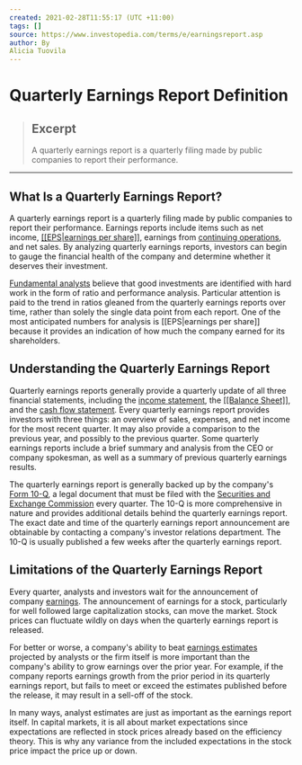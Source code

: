 ```yaml
---
created: 2021-02-28T11:55:17 (UTC +11:00)
tags: []
source: https://www.investopedia.com/terms/e/earningsreport.asp
author: By
Alicia Tuovila
---
```


# Quarterly Earnings Report Definition

> ## Excerpt
> A quarterly earnings report is a quarterly filing made by public companies to report their performance.

---
## What Is a Quarterly Earnings Report?

A quarterly earnings report is a quarterly filing made by public companies to report their performance. Earnings reports include items such as net income, [[[EPS|earnings per share]]](https://www.investopedia.com/terms/e/eps.asp), earnings from [continuing operations](https://www.investopedia.com/terms/c/continuingoperations.asp), and net sales. By analyzing quarterly earnings reports, investors can begin to gauge the financial health of the company and determine whether it deserves their investment.

[Fundamental analysts](https://www.investopedia.com/terms/f/fundamentalanalysis.asp) believe that good investments are identified with hard work in the form of ratio and performance analysis. Particular attention is paid to the trend in ratios gleaned from the quarterly earnings reports over time, rather than solely the single data point from each report. One of the most anticipated numbers for analysis is [[EPS|earnings per share]] because it provides an indication of how much the company earned for its shareholders.

## Understanding the Quarterly Earnings Report

Quarterly earnings reports generally provide a quarterly update of all three financial statements, including the [income statement](https://www.investopedia.com/terms/i/incomestatement.asp), the [[[Balance Sheet]]](https://www.investopedia.com/terms/b/balancesheet.asp), and the [cash flow statement](https://www.investopedia.com/terms/c/cashflowstatement.asp). Every quarterly earnings report provides investors with three things: an overview of sales, expenses, and net income for the most recent quarter. It may also provide a comparison to the previous year, and possibly to the previous quarter. Some quarterly earnings reports include a brief summary and analysis from the CEO or company spokesman, as well as a summary of previous quarterly earnings results.

The quarterly earnings report is generally backed up by the company's [Form 10-Q](https://www.investopedia.com/terms/1/10q.asp), a legal document that must be filed with the [Securities and Exchange Commission](https://www.investopedia.com/terms/s/sec.asp) every quarter. The 10-Q is more comprehensive in nature and provides additional details behind the quarterly earnings report. The exact date and time of the quarterly earnings report announcement are obtainable by contacting a company's investor relations department. The 10-Q is usually published a few weeks after the quarterly earnings report.

## Limitations of the Quarterly Earnings Report

Every quarter, analysts and investors wait for the announcement of company [earnings](https://www.investopedia.com/terms/e/earnings.asp). The announcement of earnings for a stock, particularly for well followed large capitalization stocks, can move the market. Stock prices can fluctuate wildly on days when the quarterly earnings report is released.

For better or worse, a company's ability to beat [earnings estimates](https://www.investopedia.com/terms/e/earningsestimate.asp) projected by analysts or the firm itself is more important than the company's ability to grow earnings over the prior year. For example, if the company reports earnings growth from the prior period in its quarterly earnings report, but fails to meet or exceed the estimates published before the release, it may result in a sell-off of the stock.

In many ways, analyst estimates are just as important as the earnings report itself. In capital markets, it is all about market expectations since expectations are reflected in stock prices already based on the efficiency theory. This is why any variance from the included expectations in the stock price impact the price up or down.
